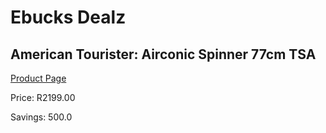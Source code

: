 
# Ebucks Dealz
## American Tourister: Airconic Spinner 77cm TSA
[Product Page](https://www.ebucks.com/web/shop/productSelected.do?prodId=1061574781&catId=365267763)

Price: R2199.00

Savings: 500.0


	